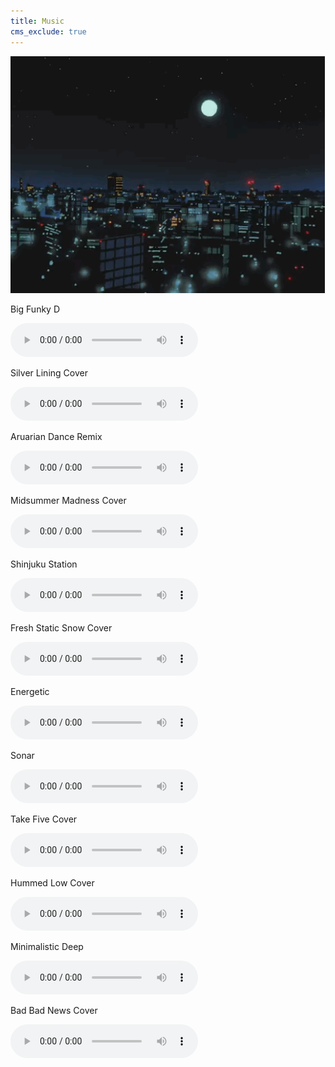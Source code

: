 ```yaml
---
title: Music
cms_exclude: true
---
```


<img src="images_for_links/latenightbayes_home.gif" style="width: 600px; height: auto; margin: 0 auto;" />

Big Funky D

<audio controls>
  <source src="files/big_funky_d.mp3" type="audio/mpeg">
</audio>

Silver Lining Cover

<audio controls>
  <source src="files/silver_lining.mp3" type="audio/mpeg">
</audio>

Aruarian Dance Remix

<audio controls>
  <source src="files/aruarian_dance_remix.mp3" type="audio/mpeg">
</audio>

Midsummer Madness Cover

<audio controls>
  <source src="files/midsummer_madness.mp3" type="audio/mpeg">
</audio>

Shinjuku Station

<audio controls>
  <source src="files/shinjuku_station.mp3" type="audio/mpeg">
</audio>

Fresh Static Snow Cover

<audio controls>
  <source src="files/fresh_static_snow.mp3" type="audio/mpeg">
</audio>

Energetic

<audio controls>
  <source src="files/energetic.mp3" type="audio/mpeg">
</audio>

Sonar

<audio controls>
  <source src="files/sonar.mp3" type="audio/mpeg">
</audio>

Take Five Cover

<audio controls>
  <source src="files/take_five.mp3" type="audio/mpeg">
</audio>

Hummed Low Cover

<audio controls>
  <source src="files/hummed_low.mp3" type="audio/mpeg">
</audio>

Minimalistic Deep

<audio controls>
  <source src="files/minimalistic_deep.mp3" type="audio/mpeg">
</audio>

Bad Bad News Cover

<audio controls>
  <source src="files/bad_bad_news_short.mp3" type="audio/mpeg">
</audio>